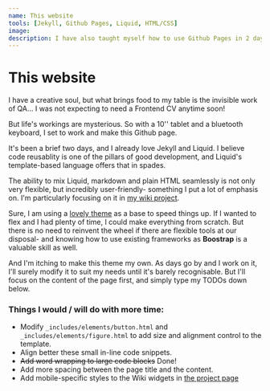 ```yaml
---
name: This website
tools: [Jekyll, Github Pages, Liquid, HTML/CSS]
image: 
description: I have also taught myself how to use Github Pages in 2 days for this.
---
```


# This website

I have a creative soul, but what brings food to my table is the invisible work of QA... I was not expecting to need a Frontend CV anytime soon! 

But life's workings are mysterious. So with a 10'' tablet and a bluetooth keyboard, I set to work and make this Github page.

It's been a brief two days, and I already love Jekyll and Liquid. I believe code reusablity is one of the pillars of good development, and Liquid's template-based language offers that in spades.

The ability to mix Liquid, markdown and plain HTML seamlessly is not only very flexible, but incredibly user-friendly- something I put a lot of emphasis on. I'm particularly focusing on it in [my wiki project](/projects/3-dl-elysium-wiki).

Sure, I am using a [lovely theme](https://github.com/yousinix/portfolYOU) as a base to speed things up. If I wanted to flex and I had plenty of time, I could make everything from scratch. But there is no need to reinvent the wheel if there are flexible tools at our disposal- and knowing how to use existing frameworks as **Boostrap** is a valuable skill as well.

And I'm itching to make this theme my own. As days go by and I work on it, I'll surely modify it to suit my needs until it's barely recognisable. But I'll focus on the content of the page first, and simply type my TODOs down below.


<h3>Things I would / will do with more time:</h3>

* Modify `_includes/elements/button.html` and `_includes/elements/figure.html` to add size and alignment control to the template.
* Align better these small in-line code snippets.
* ~~Add word wrapping to large code blocks~~ Done!
* Add more spacing between the page title and the content.
* Add mobile-specific styles to the Wiki widgets in [the project page](/projects/4-dl-elysium-wiki)
